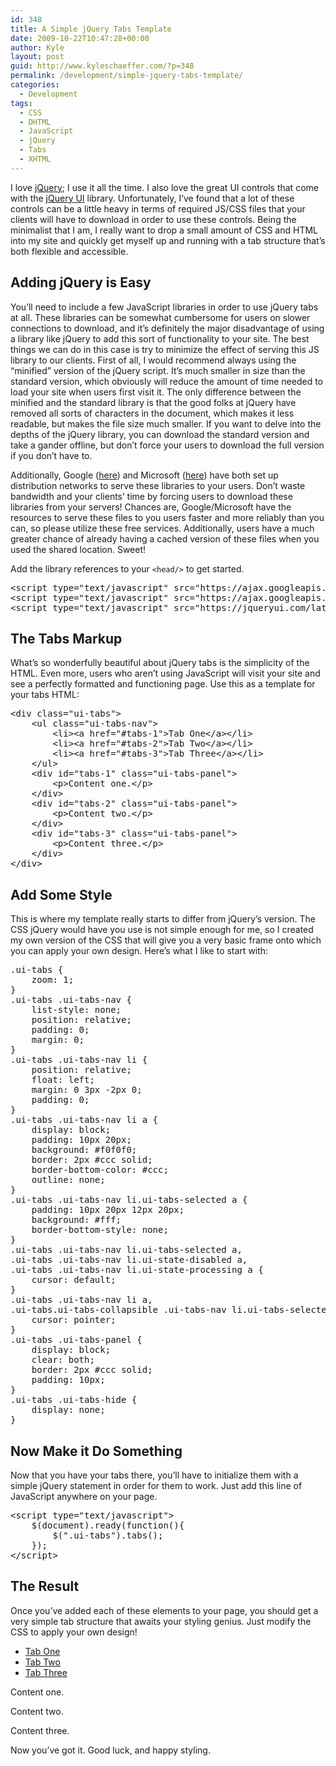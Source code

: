 ```yaml
---
id: 348
title: A Simple jQuery Tabs Template
date: 2009-10-22T10:47:28+00:00
author: Kyle
layout: post
guid: http://www.kyleschaeffer.com/?p=348
permalink: /development/simple-jquery-tabs-template/
categories:
  - Development
tags:
  - CSS
  - DHTML
  - JavaScript
  - jQuery
  - Tabs
  - XHTML
---
```

I love [jQuery](https://jquery.com/); I use it all the time. I also love the great UI controls that come with the [jQuery UI](https://jqueryui.com/) library. Unfortunately, I&#8217;ve found that a lot of these controls can be a little heavy in terms of required JS/CSS files that your clients will have to download in order to use these controls. Being the minimalist that I am, I really want to drop a small amount of CSS and HTML into my site and quickly get myself up and running with a tab structure that&#8217;s both flexible and accessible.<!--more-->

## Adding jQuery is Easy

You&#8217;ll need to include a few JavaScript libraries in order to use jQuery tabs at all. These libraries can be somewhat cumbersome for users on slower connections to download, and it&#8217;s definitely the major disadvantage of using a library like jQuery to add this sort of functionality to your site. The best things we can do in this case is try to minimize the effect of serving this JS library to our clients. First of all, I would recommend always using the &#8220;minified&#8221; version of the jQuery script. It&#8217;s much smaller in size than the standard version, which obviously will reduce the amount of time needed to load your site when users first visit it. The only difference between the minified and the standard library is that the good folks at jQuery have removed all sorts of characters in the document, which makes it less readable, but makes the file size much smaller. If you want to delve into the depths of the jQuery library, you can download the standard version and take a gander offline, but don&#8217;t force your users to download the full version if you don&#8217;t have to.

Additionally, Google ([here](https://code.google.com/apis/ajaxlibs/documentation/#jquery)) and Microsoft ([here](https://www.asp.net/ajax/CDN/)) have both set up distribution networks to serve these libraries to your users. Don&#8217;t waste bandwidth and your clients&#8217; time by forcing users to download these libraries from your servers! Chances are, Google/Microsoft have the resources to serve these files to you users faster and more reliably than you can, so please utilize these free services. Additionally, users have a much greater chance of already having a cached version of these files when you used the shared location. Sweet!

Add the library references to your `<head/>` to get started.

<pre>&lt;script type="text/javascript" src="https://ajax.googleapis.com/ajax/libs/jquery/1.3.2/jquery.min.js"&gt;&lt;/script&gt;
&lt;script type="text/javascript" src="https://ajax.googleapis.com/ajax/libs/jqueryui/1.7.2/jquery-ui.min.js"&gt;&lt;/script&gt;
&lt;script type="text/javascript" src="https://jqueryui.com/latest/ui/ui.tabs.js"&gt;&lt;/script&gt;</pre>

## The Tabs Markup

What&#8217;s so wonderfully beautiful about jQuery tabs is the simplicity of the HTML. Even more, users who aren&#8217;t using JavaScript will visit your site and see a perfectly formatted and functioning page. Use this as a template for your tabs HTML:

<pre>&lt;div class="ui-tabs"&gt;
	&lt;ul class="ui-tabs-nav"&gt;
		&lt;li&gt;&lt;a href="#tabs-1"&gt;Tab One&lt;/a&gt;&lt;/li&gt;
		&lt;li&gt;&lt;a href="#tabs-2"&gt;Tab Two&lt;/a&gt;&lt;/li&gt;
		&lt;li&gt;&lt;a href="#tabs-3"&gt;Tab Three&lt;/a&gt;&lt;/li&gt;
	&lt;/ul&gt;
	&lt;div id="tabs-1" class="ui-tabs-panel"&gt;
		&lt;p&gt;Content one.&lt;/p&gt;
	&lt;/div&gt;
	&lt;div id="tabs-2" class="ui-tabs-panel"&gt;
		&lt;p&gt;Content two.&lt;/p&gt;
	&lt;/div&gt;
	&lt;div id="tabs-3" class="ui-tabs-panel"&gt;
		&lt;p&gt;Content three.&lt;/p&gt;
	&lt;/div&gt;
&lt;/div&gt;</pre>

## Add Some Style

This is where my template really starts to differ from jQuery&#8217;s version. The CSS jQuery would have you use is not simple enough for me, so I created my own version of the CSS that will give you a very basic frame onto which you can apply your own design. Here&#8217;s what I like to start with:

<pre>.ui-tabs {
	zoom: 1;
}
.ui-tabs .ui-tabs-nav {
	list-style: none;
	position: relative;
	padding: 0;
	margin: 0;
}
.ui-tabs .ui-tabs-nav li {
	position: relative;
	float: left;
	margin: 0 3px -2px 0;
	padding: 0;
}
.ui-tabs .ui-tabs-nav li a {
	display: block;
	padding: 10px 20px;
	background: #f0f0f0;
	border: 2px #ccc solid;
	border-bottom-color: #ccc;
	outline: none;
}
.ui-tabs .ui-tabs-nav li.ui-tabs-selected a {
	padding: 10px 20px 12px 20px;
	background: #fff;
	border-bottom-style: none;
}
.ui-tabs .ui-tabs-nav li.ui-tabs-selected a,
.ui-tabs .ui-tabs-nav li.ui-state-disabled a,
.ui-tabs .ui-tabs-nav li.ui-state-processing a {
	cursor: default;
}
.ui-tabs .ui-tabs-nav li a,
.ui-tabs.ui-tabs-collapsible .ui-tabs-nav li.ui-tabs-selected a {
	cursor: pointer;
}
.ui-tabs .ui-tabs-panel {
	display: block;
	clear: both;
	border: 2px #ccc solid;
	padding: 10px;
}
.ui-tabs .ui-tabs-hide {
	display: none;
}</pre>

## Now Make it Do Something

Now that you have your tabs there, you&#8217;ll have to initialize them with a simple jQuery statement in order for them to work. Just add this line of JavaScript anywhere on your page.

<pre>&lt;script type="text/javascript"&gt;
	$(document).ready(function(){
		$(".ui-tabs").tabs();
	});
&lt;/script&gt;</pre>

## The Result

Once you&#8217;ve added each of these elements to your page, you should get a very simple tab structure that awaits your styling genius. Just modify the CSS to apply your own design!

<div class="ui-tabs">
  <ul class="ui-tabs-nav">
    <li>
      <a href="#tabs-1">Tab One</a>
    </li>
    <li>
      <a href="#tabs-2">Tab Two</a>
    </li>
    <li>
      <a href="#tabs-3">Tab Three</a>
    </li>
  </ul>
  
  <div id="tabs-1" class="ui-tabs-panel">
    <p>
      Content one.
    </p>
  </div>
  
  <div id="tabs-2" class="ui-tabs-panel">
    <p>
      Content two.
    </p>
  </div>
  
  <div id="tabs-3" class="ui-tabs-panel">
    <p>
      Content three.
    </p>
  </div>
</div>



Now you&#8217;ve got it. Good luck, and happy styling.